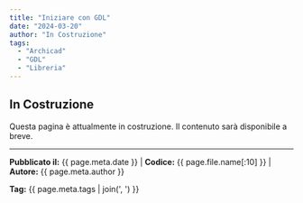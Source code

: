 ```yaml
---
title: "Iniziare con GDL"
date: "2024-03-20"
author: "In Costruzione"
tags:
  - "Archicad"
  - "GDL"
  - "Libreria"
---
```


## In Costruzione

Questa pagina è attualmente in costruzione. Il contenuto sarà disponibile a breve.

---
**Pubblicato il:** {{ page.meta.date }} | **Codice:** {{ page.file.name[:10] }}  | **Autore:** {{ page.meta.author }}

**Tag:** {{ page.meta.tags | join(', ') }} 